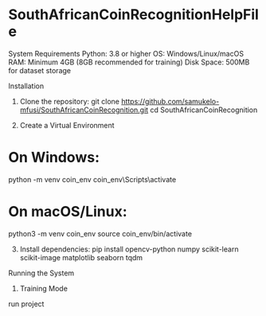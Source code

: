 # SouthAfricanCoinRecognitionHelpFile

System Requirements
Python: 3.8 or higher
OS: Windows/Linux/macOS
RAM: Minimum 4GB (8GB recommended for training)
Disk Space: 500MB for dataset storage

Installation
1. Clone the repository:
   git clone https://github.com/samukelo-mfusi/SouthAfricanCoinRecognition.git
   cd SouthAfricanCoinRecognition

2. Create a Virtual Environment
# On Windows:
python -m venv coin_env
coin_env\Scripts\activate

# On macOS/Linux:
python3 -m venv coin_env
source coin_env/bin/activate

  
3. Install dependencies:
   pip install opencv-python numpy scikit-learn scikit-image matplotlib seaborn tqdm
   
Running the System
1. Training Mode
   
run project

